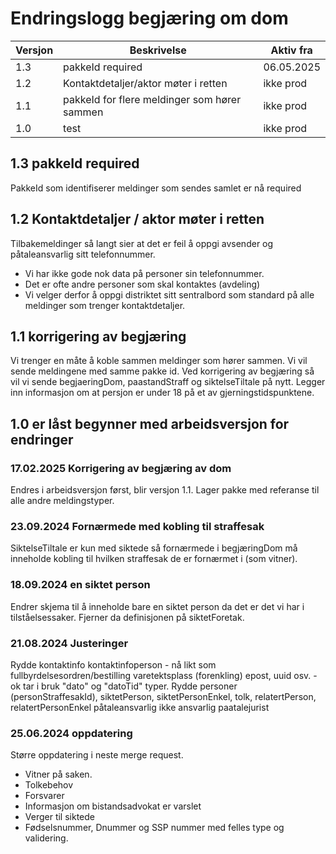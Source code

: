 # Endringslogg begjæring om dom

| Versjon | Beskrivelse                                  | Aktiv fra  |
|---------|----------------------------------------------|------------|
| 1.3     | pakkeId required                             | 06.05.2025 |
| 1.2     | Kontaktdetaljer/aktor møter i retten         | ikke prod  |
| 1.1     | pakkeId for flere meldinger som hører sammen | ikke prod  |
| 1.0     | test                                         | ikke prod  |

## 1.3 pakkeId required
PakkeId som identifiserer meldinger som sendes samlet er nå required
## 1.2 Kontaktdetaljer / aktor møter i retten
Tilbakemeldinger så langt sier at det er feil å oppgi avsender og påtaleansvarlig sitt telefonnummer.
* Vi har ikke gode nok data på personer sin telefonnummer.
* Det er ofte andre personer som skal kontaktes (avdeling) 
* Vi velger derfor å oppgi distriktet sitt sentralbord som standard på alle meldinger som trenger kontaktdetaljer.
## 1.1  korrigering av begjæring
Vi trenger en måte å koble sammen meldinger som hører sammen.
Vi vil sende meldingene med samme pakke id.
Ved korrigering av begjæring så vil vi sende begjaeringDom, paastandStraff og siktelseTiltale på nytt.
Legger inn informasjon om at persjon er under 18 på et av gjerningstidspunktene.
## 1.0 er låst begynner med arbeidsversjon for endringer
### 17.02.2025 Korrigering av begjæring av dom
Endres i arbeidsversjon først, blir versjon 1.1.
Lager pakke med referanse til alle andre meldingstyper.
### 23.09.2024 Fornærmede med kobling til straffesak
SiktelseTiltale er kun med siktede så fornærmede i begjæringDom må inneholde kobling til hvilken straffesak de er fornærmet i (som vitner).
### 18.09.2024 en siktet person
Endrer skjema til å inneholde bare en siktet person da det er det vi har i tilståelsessaker.
Fjerner da definisjonen på siktetForetak.
### 21.08.2024 Justeringer
Rydde kontaktinfo kontaktinfoperson - nå likt som fullbyrdelsesordren/bestilling varetektsplass (forenkling)
epost, uuid osv. - ok
tar i bruk "dato" og "datoTid" typer.
Rydde personer (personStraffesakId), siktetPerson, siktetPersonEnkel, tolk, relatertPerson, relatertPersonEnkel
påtaleansvarlig ikke ansvarlig paatalejurist
### 25.06.2024 oppdatering
Større oppdatering i neste merge request.
* Vitner på saken.
* Tolkebehov
* Forsvarer
* Informasjon om bistandsadvokat er varslet
* Verger til siktede
* Fødselsnummer, Dnummer og SSP nummer med felles type og validering.

